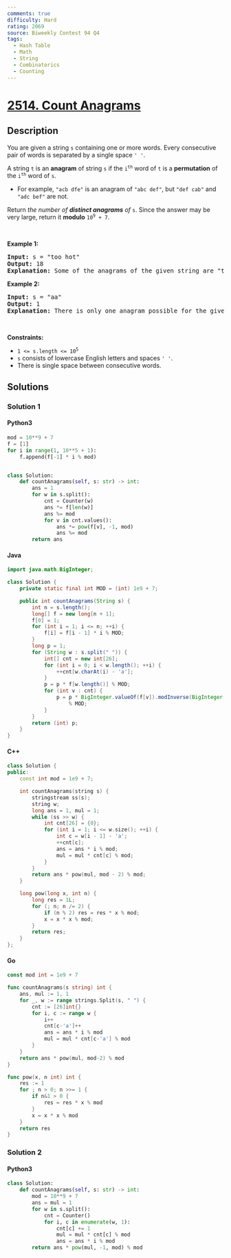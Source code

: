 ```yaml
---
comments: true
difficulty: Hard
rating: 2069
source: Biweekly Contest 94 Q4
tags:
  - Hash Table
  - Math
  - String
  - Combinatorics
  - Counting
---
```


<!-- problem:start -->

# [2514. Count Anagrams](https://leetcode.com/problems/count-anagrams)


## Description

<!-- description:start -->

<p>You are given a string <code>s</code> containing one or more words. Every consecutive pair of words is separated by a single space <code>&#39; &#39;</code>.</p>

<p>A string <code>t</code> is an <strong>anagram</strong> of string <code>s</code> if the <code>i<sup>th</sup></code> word of <code>t</code> is a <strong>permutation</strong> of the <code>i<sup>th</sup></code> word of <code>s</code>.</p>

<ul>
	<li>For example, <code>&quot;acb dfe&quot;</code> is an anagram of <code>&quot;abc def&quot;</code>, but <code>&quot;def cab&quot;</code>&nbsp;and <code>&quot;adc bef&quot;</code> are not.</li>
</ul>

<p>Return <em>the number of <strong>distinct anagrams</strong> of </em><code>s</code>. Since the answer may be very large, return it <strong>modulo</strong> <code>10<sup>9</sup> + 7</code>.</p>

<p>&nbsp;</p>
<p><strong class="example">Example 1:</strong></p>

<pre>
<strong>Input:</strong> s = &quot;too hot&quot;
<strong>Output:</strong> 18
<strong>Explanation:</strong> Some of the anagrams of the given string are &quot;too hot&quot;, &quot;oot hot&quot;, &quot;oto toh&quot;, &quot;too toh&quot;, and &quot;too oht&quot;.
</pre>

<p><strong class="example">Example 2:</strong></p>

<pre>
<strong>Input:</strong> s = &quot;aa&quot;
<strong>Output:</strong> 1
<strong>Explanation:</strong> There is only one anagram possible for the given string.</pre>

<p>&nbsp;</p>
<p><strong>Constraints:</strong></p>

<ul>
	<li><code>1 &lt;= s.length &lt;= 10<sup>5</sup></code></li>
	<li><code>s</code> consists of lowercase English letters and spaces <code>&#39; &#39;</code>.</li>
	<li>There is single space between consecutive words.</li>
</ul>

<!-- description:end -->

## Solutions

<!-- solution:start -->

### Solution 1

<!-- tabs:start -->

#### Python3

```python
mod = 10**9 + 7
f = [1]
for i in range(1, 10**5 + 1):
    f.append(f[-1] * i % mod)


class Solution:
    def countAnagrams(self, s: str) -> int:
        ans = 1
        for w in s.split():
            cnt = Counter(w)
            ans *= f[len(w)]
            ans %= mod
            for v in cnt.values():
                ans *= pow(f[v], -1, mod)
                ans %= mod
        return ans
```

#### Java

```java
import java.math.BigInteger;

class Solution {
    private static final int MOD = (int) 1e9 + 7;

    public int countAnagrams(String s) {
        int n = s.length();
        long[] f = new long[n + 1];
        f[0] = 1;
        for (int i = 1; i <= n; ++i) {
            f[i] = f[i - 1] * i % MOD;
        }
        long p = 1;
        for (String w : s.split(" ")) {
            int[] cnt = new int[26];
            for (int i = 0; i < w.length(); ++i) {
                ++cnt[w.charAt(i) - 'a'];
            }
            p = p * f[w.length()] % MOD;
            for (int v : cnt) {
                p = p * BigInteger.valueOf(f[v]).modInverse(BigInteger.valueOf(MOD)).intValue()
                    % MOD;
            }
        }
        return (int) p;
    }
}
```

#### C++

```cpp
class Solution {
public:
    const int mod = 1e9 + 7;

    int countAnagrams(string s) {
        stringstream ss(s);
        string w;
        long ans = 1, mul = 1;
        while (ss >> w) {
            int cnt[26] = {0};
            for (int i = 1; i <= w.size(); ++i) {
                int c = w[i - 1] - 'a';
                ++cnt[c];
                ans = ans * i % mod;
                mul = mul * cnt[c] % mod;
            }
        }
        return ans * pow(mul, mod - 2) % mod;
    }

    long pow(long x, int n) {
        long res = 1L;
        for (; n; n /= 2) {
            if (n % 2) res = res * x % mod;
            x = x * x % mod;
        }
        return res;
    }
};
```

#### Go

```go
const mod int = 1e9 + 7

func countAnagrams(s string) int {
	ans, mul := 1, 1
	for _, w := range strings.Split(s, " ") {
		cnt := [26]int{}
		for i, c := range w {
			i++
			cnt[c-'a']++
			ans = ans * i % mod
			mul = mul * cnt[c-'a'] % mod
		}
	}
	return ans * pow(mul, mod-2) % mod
}

func pow(x, n int) int {
	res := 1
	for ; n > 0; n >>= 1 {
		if n&1 > 0 {
			res = res * x % mod
		}
		x = x * x % mod
	}
	return res
}
```

<!-- tabs:end -->

<!-- solution:end -->

<!-- solution:start -->

### Solution 2

<!-- tabs:start -->

#### Python3

```python
class Solution:
    def countAnagrams(self, s: str) -> int:
        mod = 10**9 + 7
        ans = mul = 1
        for w in s.split():
            cnt = Counter()
            for i, c in enumerate(w, 1):
                cnt[c] += 1
                mul = mul * cnt[c] % mod
                ans = ans * i % mod
        return ans * pow(mul, -1, mod) % mod
```

<!-- tabs:end -->

<!-- solution:end -->

<!-- problem:end -->
